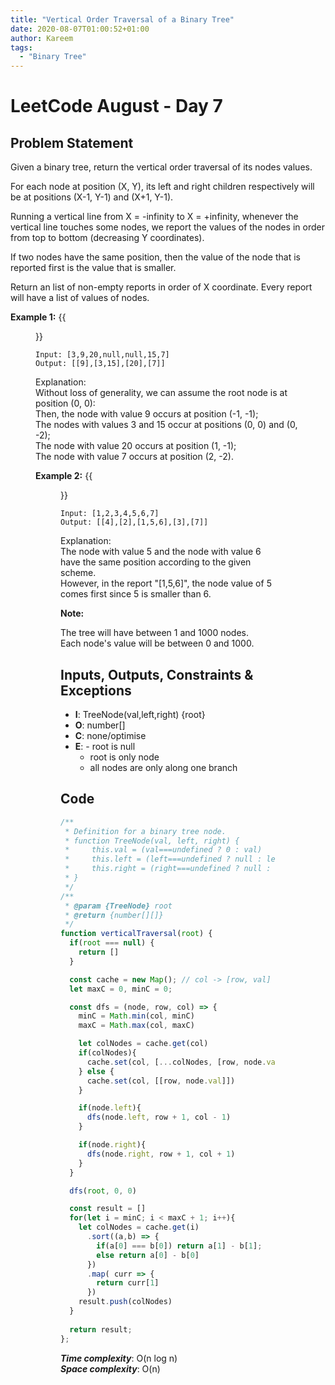 ```yaml
---
title: "Vertical Order Traversal of a Binary Tree"
date: 2020-08-07T01:00:52+01:00
author: Kareem
tags:
  - "Binary Tree"
---
```


<!-- LeetCode month and day here -->
# LeetCode August - Day 7

## Problem Statement

Given a binary tree, return the vertical order traversal of its nodes values.

For each node at position (X, Y), its left and right children respectively will be at positions (X-1, Y-1) and (X+1, Y-1).

Running a vertical line from X = -infinity to X = +infinity, whenever the vertical line touches some nodes, we report the values of the nodes in order from top to bottom (decreasing Y coordinates).

If two nodes have the same position, then the value of the node that is reported first is the value that is smaller.

Return an list of non-empty reports in order of X coordinate. Every report will have a list of values of nodes.

**Example 1:**
{{<figure src="https://assets.leetcode.com/uploads/2019/01/31/1236_example_1.PNG" width="200" height="200" attr="Image taken from LeetCode" attrlink="https://leetcode.com">}}
```
Input: [3,9,20,null,null,15,7]
Output: [[9],[3,15],[20],[7]]
```
Explanation: \
Without loss of generality, we can assume the root node is at position (0, 0):\
Then, the node with value 9 occurs at position (-1, -1);\
The nodes with values 3 and 15 occur at positions (0, 0) and (0, -2);\
The node with value 20 occurs at position (1, -1);\
The node with value 7 occurs at position (2, -2).

**Example 2:**
{{<figure src="https://assets.leetcode.com/uploads/2019/01/31/tree2.png" width="300" height="200" attr="Image take from LeetCode" attrlink="https://leetcode.com">}}
```
Input: [1,2,3,4,5,6,7]
Output: [[4],[2],[1,5,6],[3],[7]]
```
Explanation: \
The node with value 5 and the node with value 6 have the same position according to the given scheme.\
However, in the report "[1,5,6]", the node value of 5 comes first since 5 is smaller than 6.

**Note:**

The tree will have between 1 and 1000 nodes.\
Each node's value will be between 0 and 1000.

## Inputs, Outputs, Constraints & Exceptions
- **I**: TreeNode(val,left,right) {root}
- **O**: number[]
- **C**: none/optimise
- **E**: - root is null
  - root is only node
  - all nodes are only along one branch

## Code

```js
/**
 * Definition for a binary tree node.
 * function TreeNode(val, left, right) {
 *     this.val = (val===undefined ? 0 : val)
 *     this.left = (left===undefined ? null : left)
 *     this.right = (right===undefined ? null : right)
 * }
 */
/**
 * @param {TreeNode} root
 * @return {number[][]}
 */
function verticalTraversal(root) {
  if(root === null) {
    return []
  }

  const cache = new Map(); // col -> [row, val] 
  let maxC = 0, minC = 0;

  const dfs = (node, row, col) => {
    minC = Math.min(col, minC)
    maxC = Math.max(col, maxC)

    let colNodes = cache.get(col)
    if(colNodes){
      cache.set(col, [...colNodes, [row, node.val]])
    } else {
      cache.set(col, [[row, node.val]])
    }

    if(node.left){
      dfs(node.left, row + 1, col - 1)
    }

    if(node.right){
      dfs(node.right, row + 1, col + 1)
    }
  }

  dfs(root, 0, 0)

  const result = []
  for(let i = minC; i < maxC + 1; i++){
    let colNodes = cache.get(i)
      .sort((a,b) => {
        if(a[0] === b[0]) return a[1] - b[1];
        else return a[0] - b[0]
      })
      .map( curr => {
        return curr[1]
      })
    result.push(colNodes)
  }
  
  return result;
};
```

**_Time complexity_**: O(n log n)\
**_Space complexity_**: O(n)